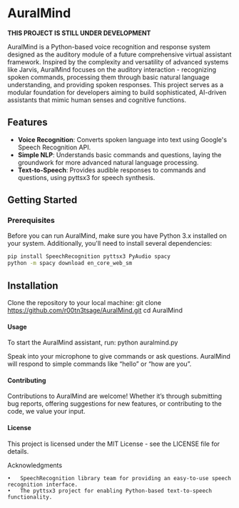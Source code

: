 # AuralMind

**THIS PROJECT IS STILL UNDER DEVELOPMENT**

AuralMind is a Python-based voice recognition and response system designed as the auditory module of a future comprehensive virtual assistant framework. Inspired by the complexity and versatility of advanced systems like Jarvis, AuralMind focuses on the auditory interaction - recognizing spoken commands, processing them through basic natural language understanding, and providing spoken responses. This project serves as a modular foundation for developers aiming to build sophisticated, AI-driven assistants that mimic human senses and cognitive functions.

## Features

- **Voice Recognition**: Converts spoken language into text using Google's Speech Recognition API.
- **Simple NLP**: Understands basic commands and questions, laying the groundwork for more advanced natural language processing.
- **Text-to-Speech**: Provides audible responses to commands and questions, using pyttsx3 for speech synthesis.

## Getting Started

### Prerequisites

Before you can run AuralMind, make sure you have Python 3.x installed on your system. Additionally, you'll need to install several dependencies:

```bash
pip install SpeechRecognition pyttsx3 PyAudio spacy
python -m spacy download en_core_web_sm
```

## Installation

Clone the repository to your local machine:
git clone https://github.com/r00tn3tsage/AuralMind.git
cd AuralMind

#### Usage

To start the AuralMind assistant, run:
python auralmind.py

Speak into your microphone to give commands or ask questions. AuralMind will respond to simple commands like “hello” or “how are you”.

#### Contributing

Contributions to AuralMind are welcome! Whether it’s through submitting bug reports, offering suggestions for new features, or contributing to the code, we value your input.

#### License

This project is licensed under the MIT License - see the LICENSE file for details.

Acknowledgments

	•	SpeechRecognition library team for providing an easy-to-use speech recognition interface.
	•	The pyttsx3 project for enabling Python-based text-to-speech functionality.
